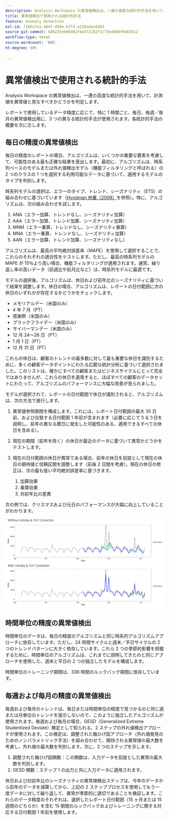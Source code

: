 ```yaml
---
description: Analysis Workspace の異常値検出は、一連の高度な統計的手法を用いて、計測値を異常値と見なすべきかどうかを判定します。
title: 異常値検出で使用される統計的手法
feature: Anomaly Detection
exl-id: 7165e7a1-a04f-450e-bffd-e329adac6903
source-git-commit: 689235eb0b982f4e572282f1c73e4606f9d82b12
workflow-type: tm+mt
source-wordcount: '805'
ht-degree: 98%

---
```


# 異常値検出で使用される統計的手法

Analysis Workspace の異常値検出は、一連の高度な統計的手法を用いて、計測値を異常値と見なすべきかどうかを判定します。

レポートで使用しているデータ精度に応じて、特に 1 時間ごと、毎日、毎週／毎月の異常値検出用に、3 つの異なる統計的手法が使用されます。各統計的手法の概要を次に示します。

## 毎日の精度の異常値検出

毎日の精度のレポートの場合、アルゴリズムは、いくつかの重要な要素を考慮して、可能性のある最も正確な結果を産出します。最初に、アルゴリズムは、時系列ベースのモデルまたは外れ値検出モデル（機能フィルタリングと呼ばれる）の 2 つのクラスの 1 つを選択する利用可能なデータに基づいて、適用するモデルのタイプを判別します。

時系列モデルの選択は、エラーのタイプ、トレンド、シーズナリティ（ETS）の組み合わせに基づいています（[Hyndman 他著（2008）](https://www.springer.com/jp/book/9783540719168)を参照）。特に、アルゴリズムは、次の組み合わせを試します。

1. ANA（エラー加算、トレンドなし、シーズナリティ加算）
1. AAA（エラー加算、トレンド加算、シーズナリティ加算）
1. MNM（エラー乗算、トレンドなし、シーズナリティ乗算）
1. MNA（エラー乗算、トレンドなし、シーズナリティ加算）
1. AAN（エラー加算、トレンド加算、シーズナリティなし）

アルゴリズムは、最高の平均絶対誤差率（MAPE）を使用して選択することで、これらのそれぞれの適合性をテストします。ただし、最高の時系列モデルの MAPE が 15％より高い場合、機能フィルタリングが適用されます。通常、繰り返し率の高いデータ（前週比や前月比など）は、時系列モデルに最適です。

モデルの選択後、アルゴリズムは、休日および前年比のシーズナリティに基づいて結果を調整します。休日の場合、アルゴリズムは、レポートの日付範囲に次の休日のいずれかが存在するかどうかをチェックします。

* メモリアルデー（米国のみ）
* 4 年 7 月（PT）
* 感謝祭（米国のみ）
* ブラックフライデー（米国のみ）
* サイバーマンデー（米国のみ）
* 12 月 24～26 日（PT）
* 1 月 1 日（PT）
* 12 月 31 日（PT）

これらの休日は、顧客のトレンドの最多数に対して最も重要な休日を識別するために、多くの顧客データポイントにわたる広範な統計分析に基づいて選択されました。このリストは、確かにすべての顧客またはビジネスサイクルにとって完全ではありませんが、これらの休日を適用すると、ほぼすべての顧客のデータセットにわたって、アルゴリズムのパフォーマンスに大幅な改善が見られました。

モデルが選択されて、レポートの日付範囲で休日が識別されると、アルゴリズムは、次の方法で進行します。

1. 異常値参照期間を構成します。これには、レポート日付範囲の最大 35 日前、および合致する日付範囲 1 年前が含まれます（必要に応じてうるう日を説明し、前年の異なる暦日に発生した可能性のある、適用できるすべての休日を含める）。
1. 現在の期間（前年を除く）の休日が最近のデータに基づいて異常かどうかをテストします。
1. 現在の日付範囲の休日が異常である場合、前年の休日を前提として現在の休日の期待値と信頼区間を調整します（前後 2 日間を考慮）。現在の休日の修正は、次の最も低い平均絶対誤差率に基づきます。

   1. 加算効果
   1. 乗算効果
   1. 対前年比の差異

次の例では、クリスマスおよび元日のパフォーマンスが大幅に向上していることがわかります。

![休日のパフォーマンスを伴うパフォーマンスの変化を示す 2 つの折れ線グラフ。](assets/anomaly_statistics.png)

## 時間単位の精度の異常値検出

時間単位のデータは、毎日の精度のアルゴリズムと同じ時系列アルゴリズムアプローチに依存しています。ただし、24 時間サイクルと週末／平日サイクルの 2 つのトレンドパターンに大きく依存しています。これら 2 つの季節的影響を把握するために、時間単位のアルゴリズムは、これまでに説明してきたのと同じアプローチを使用した、週末と平日の 2 つの独立したモデルを構成します。

時間単位のトレーニング期間は、336 時間のルックバック期間に依存しています。

## 毎週および毎月の精度の異常値検出

毎週および毎月のトレンドは、毎日または時間単位の精度で見つかるのと同じ週または月単位のトレンドを提示しないので、このように独立したアルゴリズムが使用されます。毎週および毎月の場合、GESD（Generalized Extreme Studentized Deviate）検定として知られる、2 ステップの外れ値検出アプローチが使用されます。この検定は、調整された箱ひげ図アプローチ（外れ値発見のためのノンパラメトリック手法）を組み合わせて、期待される異常値の最大数を考慮し、外れ値の最大数を判別します。次に、2 つのステップを示します。

1. 調整された箱ひげ図関数：この関数は、入力データを前提とした異常の最大数を判別します。
1. GESD 関数：ステップ 1 の出力と共に入力データに適用されます。

休日および対前年比のシーズナリティの異常値検出ステップは、今年のデータから前年のデータを減算してから、上記の 2 ステッププロセスを使用してもう一度データに対して繰り返して、異常が季節的に適切であることを検証します。これらのデータ精度のそれぞれは、選択したレポート日付範囲（15 ヶ月または 15 週間のどちらか）を含む 15 期間のルックバックおよびトレーニングに関する対応する日付範囲 1 年前を使用します。
